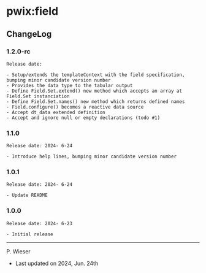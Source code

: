 # pwix:field

## ChangeLog

### 1.2.0-rc

    Release date:

    - Setup/extends the templateContext with the field specification, bumping minor candidate version number
    - Provides the data type to the tabular output
    - Define Field.Set.extend() new method which accepts an array at Field.Set instanciation
    - Define Field.Set.names() new method which returns defined names
    - Field.configure() becomes a reactive data source
    - Accept dt_data extended definition
    - Accept and ignore null or empty declarations (todo #1)

### 1.1.0

    Release date: 2024- 6-24

    - Introduce help lines, bumping minor candidate version number

### 1.0.1

    Release date: 2024- 6-24

    - Update README

### 1.0.0

    Release date: 2024- 6-23

    - Initial release

---
P. Wieser
- Last updated on 2024, Jun. 24th
